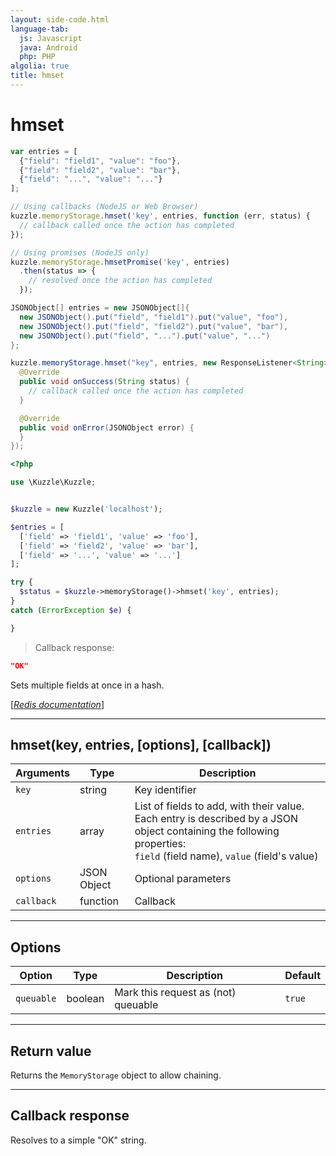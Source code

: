 ```yaml
---
layout: side-code.html
language-tab:
  js: Javascript
  java: Android
  php: PHP
algolia: true
title: hmset
---
```


# hmset

```js
var entries = [
  {"field": "field1", "value": "foo"},
  {"field": "field2", "value": "bar"},
  {"field": "...", "value": "..."}
];

// Using callbacks (NodeJS or Web Browser)
kuzzle.memoryStorage.hmset('key', entries, function (err, status) {
  // callback called once the action has completed
});

// Using promises (NodeJS only)
kuzzle.memoryStorage.hmsetPromise('key', entries)
  .then(status => {
    // resolved once the action has completed
  });
```

```java
JSONObject[] entries = new JSONObject[]{
  new JSONObject().put("field", "field1").put("value", "foo"),
  new JSONObject().put("field", "field2").put("value", "bar"),
  new JSONObject().put("field", "...").put("value", "...")
};

kuzzle.memoryStorage.hmset("key", entries, new ResponseListener<String>() {
  @Override
  public void onSuccess(String status) {
    // callback called once the action has completed
  }

  @Override
  public void onError(JSONObject error) {
  }
});
```

```php
<?php

use \Kuzzle\Kuzzle;


$kuzzle = new Kuzzle('localhost');

$entries = [
  ['field' => 'field1', 'value' => 'foo'],
  ['field' => 'field2', 'value' => 'bar'],
  ['field' => '...', 'value' => '...']
];

try {
  $status = $kuzzle->memoryStorage()->hmset('key', entries);
}
catch (ErrorException $e) {

}
```

> Callback response:

```json
"OK"
```

Sets multiple fields at once in a hash.

[[_Redis documentation_]](https://redis.io/commands/hmset)

---

## hmset(key, entries, [options], [callback])

| Arguments | Type | Description |
|---------------|---------|----------------------------------------|
| `key` | string | Key identifier |
| `entries` | array | List of fields to add, with their value. Each entry is described by a JSON object containing the following properties:<br/>`field` (field name), `value` (field's value) |
| `options` | JSON Object | Optional parameters |
| `callback` | function | Callback |

---

## Options

| Option | Type | Description | Default |
|---------------|---------|----------------------------------------|---------|
| `queuable` | boolean | Mark this request as (not) queuable | ``true`` |

---

## Return value

Returns the `MemoryStorage` object to allow chaining.

---

## Callback response

Resolves to a simple "OK" string.
